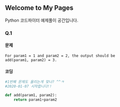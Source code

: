## Welcome to My Pages

Python 코드파이터 예제풀이 공간입니다.

### Q.1
#### 문제
```
For param1 = 1 and param2 = 2, the output should be
add(param1, param2) = 3.
```
#### 코딩
```python
#1번째 문제도 올리는게 맞나? ^^ㅋ
#2020-01-07 시작합니다!!

def add(param1, param2):
    return param1+param2
```
